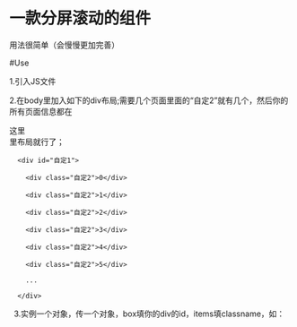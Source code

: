 # 一款分屏滚动的组件

用法很简单（会慢慢更加完善）

#Use

1.引入JS文件

2.在body里加入如下的div布局;需要几个页面里面的“自定2”就有几个，然后你的所有页面信息都在<div class="自定2">这里</div>里布局就行了；

      <div id="自定1">

        <div class="自定2">0</div>
        
        <div class="自定2">1</div>
        
        <div class="自定2">2</div>
        
        <div class="自定2">3</div>
        
        <div class="自定2">4</div>
        
        <div class="自定2">5</div>
        
        ...
        
      </div>
    
    
    3.实例一个对象，传一个对象，box填你的div的id，items填classname，如：
    
    <script>
    
        var Split = new SplitScreen({
        
            box: "自定1",
            
            items: "自定2"
            
        });
        
    </script>
